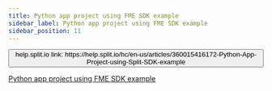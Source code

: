 ```yaml
---
title: Python app project using FME SDK example
sidebar_label: Python app project using FME SDK example
sidebar_position: 11
---
```


<p>
  <button style={{borderRadius:'8px', border:'1px', fontFamily:'Courier New', fontWeight:'800', textAlign:'left'}}> help.split.io link: https://help.split.io/hc/en-us/articles/360015416172-Python-App-Project-using-Split-SDK-example </button>
</p>

[Python app project using FME SDK example](https://github.com/Split-Community/Split-SDKs-Examples/tree/main/Python-SDK)